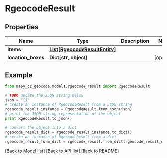# RgeocodeResult


## Properties
Name | Type | Description | Notes
------------ | ------------- | ------------- | -------------
**items** | [**List[RgeocodeResultEntity]**](RgeocodeResultEntity.md) |  | 
**location_boxes** | **Dict[str, object]** |  | [optional] 

## Example

```python
from mapy_cz_geocode.models.rgeocode_result import RgeocodeResult

# TODO update the JSON string below
json = "{}"
# create an instance of RgeocodeResult from a JSON string
rgeocode_result_instance = RgeocodeResult.from_json(json)
# print the JSON string representation of the object
print RgeocodeResult.to_json()

# convert the object into a dict
rgeocode_result_dict = rgeocode_result_instance.to_dict()
# create an instance of RgeocodeResult from a dict
rgeocode_result_form_dict = rgeocode_result.from_dict(rgeocode_result_dict)
```
[[Back to Model list]](../README.md#documentation-for-models) [[Back to API list]](../README.md#documentation-for-api-endpoints) [[Back to README]](../README.md)


